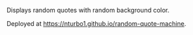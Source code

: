 Displays random quotes with random background color.

Deployed at https://nturbo1.github.io/random-quote-machine.
